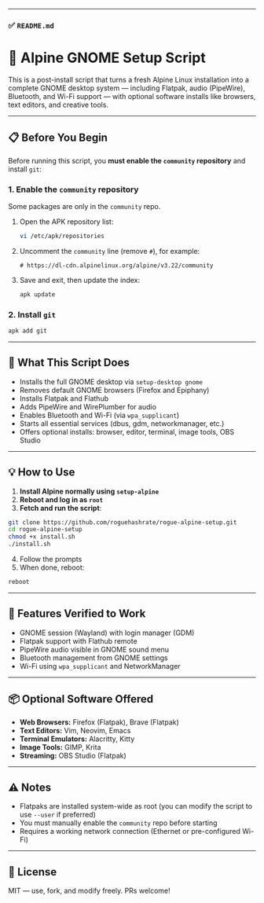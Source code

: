 
---

### ✅ `README.md`

# 🚀 Alpine GNOME Setup Script

This is a post-install script that turns a fresh Alpine Linux installation into a complete GNOME desktop system — including Flatpak, audio (PipeWire), Bluetooth, and Wi-Fi support — with optional software installs like browsers, text editors, and creative tools.

---

## 📋 Before You Begin

Before running this script, you **must enable the `community` repository** and install `git`:

### 1. Enable the `community` repository

Some packages are only in the `community` repo.

1. Open the APK repository list:
   ```sh
   vi /etc/apk/repositories
   ```

2. Uncomment the `community` line (remove `#`), for example:
   ```
   # https://dl-cdn.alpinelinux.org/alpine/v3.22/community
   ```

3. Save and exit, then update the index:
   ```sh
   apk update
   ```

### 2. Install `git`

```sh
apk add git
```

---

## 🔧 What This Script Does

- Installs the full GNOME desktop via `setup-desktop gnome`
- Removes default GNOME browsers (Firefox and Epiphany)
- Installs Flatpak and Flathub
- Adds PipeWire and WirePlumber for audio
- Enables Bluetooth and Wi-Fi (via `wpa_supplicant`)
- Starts all essential services (dbus, gdm, networkmanager, etc.)
- Offers optional installs: browser, editor, terminal, image tools, OBS Studio

---

## 💡 How to Use

1. **Install Alpine normally using `setup-alpine`**
2. **Reboot and log in as `root`**
3. **Fetch and run the script**:

```sh
git clone https://github.com/roguehashrate/rogue-alpine-setup.git
cd rogue-alpine-setup
chmod +x install.sh
./install.sh
```

4. Follow the prompts
5. When done, reboot:
```sh
reboot
```

---

## 🧪 Features Verified to Work

- GNOME session (Wayland) with login manager (GDM)
- Flatpak support with Flathub remote
- PipeWire audio visible in GNOME sound menu
- Bluetooth management from GNOME settings
- Wi-Fi using `wpa_supplicant` and NetworkManager

---

## 📦 Optional Software Offered

- **Web Browsers:** Firefox (Flatpak), Brave (Flatpak)
- **Text Editors:** Vim, Neovim, Emacs
- **Terminal Emulators:** Alacritty, Kitty
- **Image Tools:** GIMP, Krita
- **Streaming:** OBS Studio (Flatpak)

---

## ⚠️ Notes

- Flatpaks are installed system-wide as root (you can modify the script to use `--user` if preferred)
- You must manually enable the `community` repo before starting
- Requires a working network connection (Ethernet or pre-configured Wi-Fi)

---

## 📜 License

MIT — use, fork, and modify freely. PRs welcome!
```
